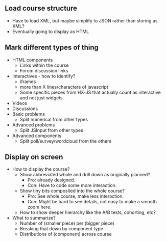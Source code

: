 Load course structure
---------------------
- Have to load XML, but maybe simplify to JSON rather than storing as XML?
- Eventually going to display as HTML

Mark different types of thing
-----------------------------
- HTML components
    - Links within the course
    - Forum discussion links
- Interactives - how to identify?
    - iframes
    - more than X lines/characters of javascript
    - Some specific pieces from HX-JS that actually count
      as interactive and not just widgets
- Videos
- Discussions
- Basic problems
    - Split numerical from other types
- Advanced problems
    - Split JSInput from other types
- Advanced components
    - Split poll/survey/wordcloud from the others

Display on screen
-----------------
- How to display the course?
    - Show abbreviated whole and drill down as originally planned?
        - Pro: already designed.
        - Con: Have to code some more interaction.
    - Show tiny bits composited into the whole course?
        - Pro: See whole course, make less interaction.
        - Con: Might be hard to see details, not easy to make a smooth zoom here.
    - How to show deeper hierarchy like the A/B tests, cohorting, etc?
- What to summarize?
    - Number of (smaller piece) per (bigger piece)
    - Breaking that down by component type
    - Distributions of (component) across course
